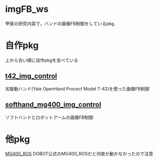 # imgFB_ws
甲斐の研究内容で，ハンドの画像FB制御をしているpkg.

# 自作pkg
上から古い順に自作pkgを並べている

## [t42_img_control](https://github.com/ryocan/imgFb_ws/tree/main/t42_img_control)
劣駆動ハンド(Yale OpenHand Procect Model T-42)を使った画像FB制御

## [softhand_mg400_img_control](https://github.com/ryocan/imgFb_ws/tree/main/softhand_mg400_img_control)
ソフトハンドとロボットアームの画像FB制御

# 他pkg
[MG400_ROS](https://github.com/Wataru-Oshima-Tokyo/MG400_ROS)
DOBOT公式のMG400_ROSだと何故か動かなかったので注意